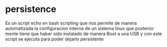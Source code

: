# persistence 
Es un script echo en bash scripting que nos permite de manera automatizada la configuracion interna de un sistema linux 
que posterior mente tiene que haber sido instalado de manera Boot a una USB y con este script se ejecuta para poder dejarlo persistente  

